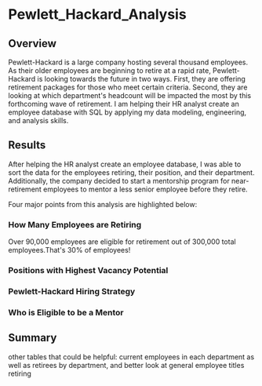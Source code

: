 # Pewlett_Hackard_Analysis

## Overview
Pewlett-Hackard is a large company hosting several thousand employees. As their older employees are beginning to retire at a rapid rate, Pewlett-Hackard is looking towards the future in two ways. First, they are offering retirement packages for those who meet certain criteria. Second, they are looking at which department's headcount will be impacted the most by this forthcoming wave of retirement. I am helping their HR analyst create an employee database with SQL by applying my data modeling, engineering, and analysis skills.

## Results
After helping the HR analyst create an employee database, I was able to sort the data for the employees retiring, their position, and their department. Additionally, the company decided to start a mentorship program for near-retirement employees to mentor a less senior employee before they retire.

Four major points from this analysis are highlighted below:

### How Many Employees are Retiring
Over 90,000 employees are eligible for retirement out of 300,000 total employees.That's 30% of employees!

### Positions with Highest Vacancy Potential


### Pewlett-Hackard Hiring Strategy

### Who is Eligible to be a Mentor

## Summary
other tables that could be helpful: current employees in each department as well as retirees by department, and better look at general employee titles retiring

